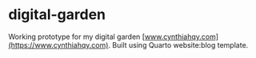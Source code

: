 # digital-garden
Working prototype for my digital garden [www.cynthiahqy.com](https://www.cynthiahqy.com). Built using Quarto website:blog template.


